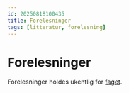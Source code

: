 ```yaml
---
id: 20250818100435
title: Forelesninger
tags: [litteratur, forelesning]
---
```


# Forelesninger
Forelesninger holdes ukentlig for [faget]([[20250818100626]]).